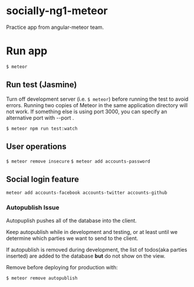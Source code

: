 # socially-ng1-meteor
Practice app from angular-meteor team.

# Run app
  `$ meteor`

## Run test (Jasmine)
Turn off development server (i.e. `$ meteor`) before running the test to avoid errors.
Running two copies of Meteor in the same application directory
will not work. If something else is using port 3000, you can
specify an alternative port with --port <port>.


  `$ meteor npm run test:watch`

## User operations

   `$ meteor remove insecure`
   `$ meteor add accounts-password`

## Social login feature

   `meteor add accounts-facebook accounts-twitter accounts-github`

### Autopublish Issue
  Autopuplish pushes all of the database into the client.

  Keep autopublish while in development and testing, or at least until we determine which parties we want to send to the client.

  If autopublish is removed during development, the list of todos(aka parties inserted) are added to the database **but** do not show on the view.

  Remove before deploying for production with:

  `$ meteor remove autopublish`
